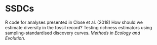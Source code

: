 # SSDCs
R code for analyses presented in Close et al. (2018) How should we estimate diversity in the fossil record? Testing richness estimators using sampling-standardised discovery curves. *Methods in Ecology and Evolution*.
